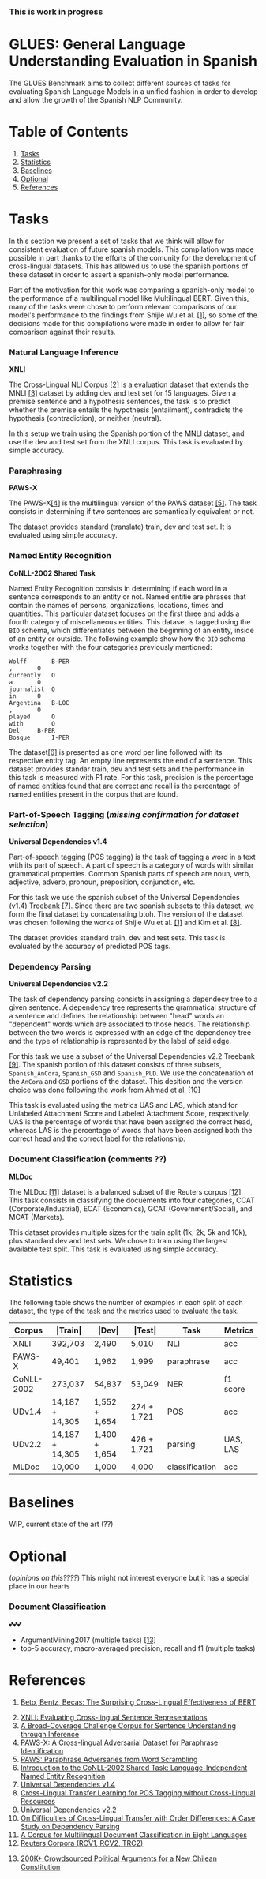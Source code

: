 ### **This is work in progress**

# GLUES: General Language Understanding Evaluation in Spanish

The GLUES Benchmark aims to collect different sources of tasks for evaluating Spanish Language Models in a unified fashion in order to develop and allow the growth of the Spanish NLP Community.


# Table of Contents
1. [Tasks](#tasks)
2. [Statistics](#statistics)
3. [Baselines](#baselines)
4. [Optional](#optional)
5. [References](#references)


# Tasks
In this section we present a set of tasks that we think will allow for consistent evaluation of future spanish models. This compilation was made possible in part thanks to the efforts of the comunity for the development of cross-lingual datasets. This has allowed us to use the spanish portions of these dataset in order to assert a spanish-only model performance.

Part of the motivation for this work was comparing a spanish-only model to the performance of a multilingual model like Multilingual BERT. Given this, many of the tasks were chose to perform relevant comparisons of our model's performance to the findings from Shijie Wu et al. [\[1\]][1], so some of the decisions made for this compilations were made in order to allow for fair comparison against their results.


### Natural Language Inference
**XNLI** 

The Cross-Lingual NLI Corpus [\[2\]][2] is a evaluation dataset that extends the MNLI [\[3\]][3] dataset by adding dev and test set for 15 languages. Given a premise sentence and a hypothesis sentences, the task is to predict whether the premise entails the hypothesis (entailment), contradicts the hypothesis (contradiction), or neither (neutral). 

In this setup we train using the Spanish portion of the MNLI dataset, and use the dev and test set from the XNLI corpus. This task is evaluated by simple accuracy.


### Paraphrasing

**PAWS-X**

The PAWS-X[\[4\]][4] is the multilingual version of the PAWS dataset [\[5\]][5]. The task consists in determining if two sentences are semantically equivalent or not.

The dataset provides standard (translate) train, dev and test set. It is evaluated using simple accuracy.


### Named Entity Recognition

**CoNLL-2002 Shared Task**

Named Entity Recognition consists in determining if each word in a sentence corresponds to an entity or not. Named entitie are phrases that contain the names of persons, organizations, locations, times and quantities. This particular dataset focuses on the first three and adds a fourth category of miscellaneous entities. This dataset is tagged using the `BIO` schema, which differentiates between the beginning of an entity, inside of an entity or outside. The following example show how the `BIO` schema works together with the four categories previously mentioned:
```
Wolff		B-PER
,		O
currently	O
a		O
journalist	O
in		O
Argentina	B-LOC
,		O
played		O
with		O
Del		B-PER
Bosque		I-PER
```

The dataset[\[6\]][6] is presented as one word per line followed with its respective entity tag. An empty line represents the end of a sentence. This dataset provides standar train, dev and test sets and the performance in this task is measured with F1 rate. For this task, precision is the percentage of named entities found that are correct and recall is the percentage of named entities present in the corpus that are found.  


### Part-of-Speech Tagging (_missing confirmation for dataset selection_)
<!-- * UDv1.4 [\[4\]][4], following tthe work from [\[5\]][5]
* accuracy
 -->
**Universal Dependencies v1.4**

Part-of-speech tagging (POS tagging) is the task of tagging a word in a text with its part of speech. A part of speech is a category of words with similar grammatical properties. Common Spanish parts of speech are noun, verb, adjective, adverb, pronoun, preposition, conjunction, etc.

For this task we use the spanish subset of the Universal Dependencies (v1.4) Treebank [\[7\]][7]. Since there are two spanish subsets to this dataset, we form the final dataset by concatenating btoh. The version of the dataset was chosen following the works of Shijie Wu et al. [\[1\]][1] and  Kim et al. [\[8\]][8].

The dataset provides standard train, dev and test sets. This task is evaluated by the accuracy of predicted POS tags.


### Dependency Parsing
<!-- * UDv2.2 [\[6\]][6], since it was the version for the CoNLL 2017 Shared Task [\[7\]][7]
* [UAS, LAS](https://linguistics.stackexchange.com/a/6895)
 -->
**Universal Dependencies v2.2**

The task of dependency parsing consists in assigning a dependecy tree to a given sentence. A dependency tree represents the grammatical structure of a sentence and defines the relationship between "head" words an "dependent" words which are associated to those heads. The relationship between the two words is expressed with an edge of the dependency tree and the type of relationship is represented by the label of said edge.

For this task we use a subset of the Universal Dependencies v2.2 Treebank [\[9\]][9]. The spanish portion of this dataset consists of three subsets, `Spanish_AnCora`, `Spanish_GSD` and `Spanish_PUD`. We use the concatenation of the `AnCora` and `GSD` portions of the dataset. This desition and the version choice was done following the work from Ahmad et al. [\[10\]][10]

This task is evaluated using the metrics UAS and LAS, which stand for Unlabeled Attachment Score and Labeled Attachment Score, respectively. UAS is the percentage of words that have been assigned the correct head, whereas LAS is the percentage of words that have been assigned both the correct head and the correct label for the relationship.

### Document Classification (comments ??)
<!-- * MLDoc [\[8\]][8]
* accuracy
 -->
**MLDoc**

The MLDoc [\[11\]][11] dataset is a balanced subset of the Reuters corpus [\[12\]][12]. This task consists in classifying the docuements into four categories, CCAT (Corporate/Industrial), ECAT (Economics), GCAT (Government/Social), and MCAT (Markets).

This dataset provides multiple sizes for the train split (1k, 2k, 5k and 10k), plus standard dev and test sets. We chose to train using the largest available test split. This task is evaluated using simple accuracy.


# Statistics

The following table shows the number of examples in each split of each dataset, the type of the task and the metrics used to evaluate the task.

| Corpus     | \|Train\|       | \|Dev\|       | \|Test\|    | Task           | Metrics  |
|------------|-----------------|---------------|-------------|----------------|----------|
| XNLI       | 392,703         | 2,490         | 5,010       | NLI            | acc      |
| PAWS-X     | 49,401          | 1,962         | 1,999       | paraphrase     | acc      |
| CoNLL-2002 | 273,037         | 54,837        | 53,049      | NER            | f1 score |
| UDv1.4     | 14,187 + 14,305 | 1,552 + 1,654 | 274 + 1,721 | POS            | acc      |
| UDv2.2     | 14,187 + 14,305 | 1,400 + 1,654 | 426 + 1,721 | parsing        | UAS, LAS |
| MLDoc      | 10,000          | 1,000         | 4,000       | classification | acc      |


# Baselines
WIP, current state of the art (??)


# Optional
(_opinions on this????_)
This might not interest everyone but it has a special place in our hearts

### Document Classification
💕💕💕
* ArgumentMining2017 (multiple tasks) [\[13\]][13]
* top-5 accuracy, macro-averaged precision, recall and f1 (multiple tasks)


# References
<!-- I used this weird way of adding hyperlinks to be able to link to same url from different places -->
<!-- General -->
1. [Beto, Bentz, Becas: The Surprising Cross-Lingual Effectiveness of BERT][1]

<!-- Tasks -->
2. [XNLI: Evaluating Cross-lingual Sentence Representations][2]
3. [A Broad-Coverage Challenge Corpus for Sentence Understanding through Inference][3]
4. [PAWS-X: A Cross-lingual Adversarial Dataset for Paraphrase Identification][4]
5. [PAWS: Paraphrase Adversaries from Word Scrambling][5]
6. [Introduction to the CoNLL-2002 Shared Task: Language-Independent Named Entity Recognition][6]
7. [Universal Dependencies v1.4][7]
8. [Cross-Lingual Transfer Learning for POS Tagging without Cross-Lingual Resources][8]
9. [Universal Dependencies v2.2][9]
10. [On Difficulties of Cross-Lingual Transfer with Order Differences: A Case Study on Dependency Parsing][10]
11. [A Corpus for Multilingual Document Classification in Eight Languages][11]
12. [Reuters Corpora (RCV1, RCV2, TRC2)][12]

<!-- Optional -->
13. [200K+ Crowdsourced Political Arguments for a New Chilean Constitution][13]


[1]: https://arxiv.org/abs/1904.09077
[2]: https://arxiv.org/abs/1809.05053
[3]: https://www.nyu.edu/projects/bowman/multinli/paper.pdf
[4]: https://arxiv.org/abs/1908.11828
[5]: https://arxiv.org/abs/1904.01130
[6]: https://www.aclweb.org/anthology/W02-2024/
[7]: https://lindat.mff.cuni.cz/repository/xmlui/handle/11234/1-1827
[8]: https://www.aclweb.org/anthology/D17-1302/
[9]: https://lindat.mff.cuni.cz/repository/xmlui/handle/11234/1-2837
[10]: https://arxiv.org/abs/1811.00570
[11]: http://www.lrec-conf.org/proceedings/lrec2018/pdf/658.pdf
[12]: https://trec.nist.gov/data/reuters/reuters.html
[13]: https://www.aclweb.org/anthology/W17-5101/








